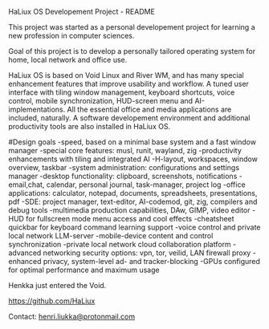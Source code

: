 HaLiux OS Developement Project - README

This project was started as a personal developement project for learning a new profession in computer sciences.

Goal of this project is to develop a personally tailored operating system for home, local network and office use.

HaLiux OS is based on Void Linux and River WM, and has many special enhancement features that improve usability and workflow. A tuned user interface with tiling window management, keyboard shortcuts, voice control, mobile synchronization, HUD-screen menu and AI-implementations. All the essential office and media applications are included, naturally. A software developement environment and additional productivity tools are also installed in HaLiux OS.

#Design goals
-speed, based on a minimal base system and a fast window manager
-special core features: musl, runit, wayland, zig
-productivity enhancements with tiling and integrated AI
-H-layout, workspaces, window overview, taskbar
-system administration: configurations and settings manager
-desktop functionality: clipboard, screenshots, notifications
-email,chat, calendar, personal journal, task-manager, project log
-office applications: calculator, notepad, documents, spreadsheets, presentations, pdf
-SDE: project manager, text-editor, AI-codemod, git, zig, compilers and debug tools
-multimedia production capabilities, DAw, GIMP, video editor
-HUD for fullscreen mode menu access and cool effects
-cheatsheet quickbar for keyboard command learning support
-voice control and private local network LLM-server
-mobile-device content and control synchronization
-private local network cloud collaboration platform
-advanced networking security options: vpn, tor, veilid, LAN firewall proxy
-enhanced privacy, system-level ad- and tracker-blocking
-GPUs configured for optimal performance and maximum usage

Henkka just entered the Void.

https://github.com/HaLiux

Contact:
henri.liukka@protonmail.com

